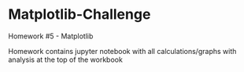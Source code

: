# Matplotlib-Challenge
Homework #5 - Matplotlib

Homework contains jupyter notebook with all calculations/graphs with analysis at the top of the workbook
